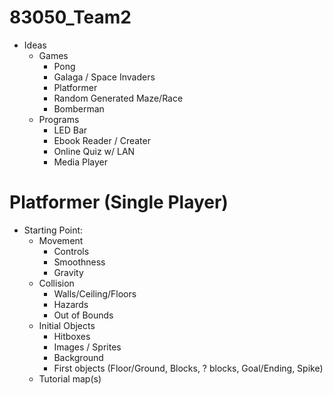 # 83050_Team2
- Ideas
  - Games
    - Pong
    - Galaga / Space Invaders
    - Platformer
    - Random Generated Maze/Race
    - Bomberman
  - Programs
    - LED Bar
    - Ebook Reader / Creater
    - Online Quiz w/ LAN
    - Media Player
    
# Platformer (Single Player)
- Starting Point:
  - Movement
    - Controls
    - Smoothness
    - Gravity
  - Collision
    - Walls/Ceiling/Floors
    - Hazards
    - Out of Bounds
  - Initial Objects
    - Hitboxes
    - Images / Sprites
    - Background
    - First objects (Floor/Ground, Blocks, ? blocks, Goal/Ending, Spike)
  - Tutorial map(s)
